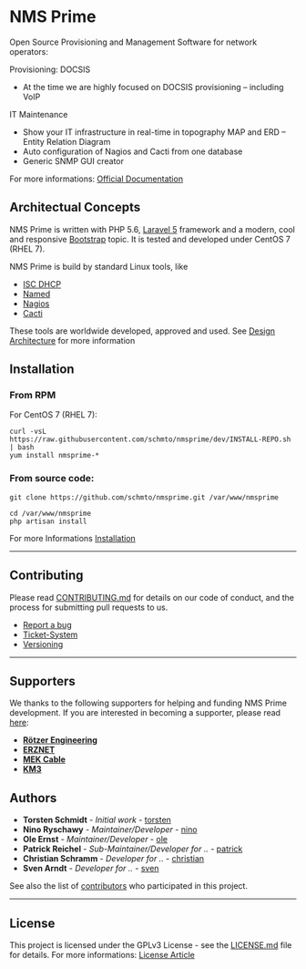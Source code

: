 # NMS Prime

Open Source Provisioning and Management Software for network operators:

Provisioning: DOCSIS
- At the time we are highly focused on DOCSIS provisioning – including VoIP

IT Maintenance
- Show your IT infrastructure in real-time in topography MAP and ERD – Entity Relation Diagram
- Auto configuration of Nagios and Cacti from one database
- Generic SNMP GUI creator 

For more informations: [Official Documentation](https://devel.roetzer-engineering.com:3128/confluence/display/NMS/NMS+PRIME)


## Architectual Concepts

NMS Prime is written with PHP 5.6, [Laravel 5](https://laravel.com/) framework and a modern, cool and responsive [Bootstrap](http://getbootstrap.com/) topic. It is tested and developed under CentOS 7 (RHEL 7).

NMS Prime is build by standard Linux tools, like
- [ISC DHCP](https://www.isc.org/downloads/dhcp/)
- [Named](https://linux.die.net/man/8/named)
- [Nagios](https://www.nagios.org/)
- [Cacti](https://www.cacti.net/index.php)

These tools are worldwide developed, approved and used. See [Design Architecture](https://devel.roetzer-engineering.com:3128/confluence/display/NMS/Architecture+Guidelines) for more information


## Installation

### From RPM

For CentOS 7 (RHEL 7):

```
curl -vsL https://raw.githubusercontent.com/schmto/nmsprime/dev/INSTALL-REPO.sh | bash
yum install nmsprime-*
```

### From source code:

```
git clone https://github.com/schmto/nmsprime.git /var/www/nmsprime

cd /var/www/nmsprime
php artisan install
```

For more Informations [Installation](https://devel.roetzer-engineering.com:3128/confluence/display/NMS/Installation)


---

## Contributing

Please read [CONTRIBUTING.md](CONTRIBUTING.md) for details on our code of conduct, and the process for submitting pull requests to us.

* [Report a bug](https://devel.roetzer-engineering.com:3128/confluence/display/NMS/Report+a+Bug)
* [Ticket-System](https://devel.roetzer-engineering.com:3128/confluence/display/NMS/Open+Tickets+Overview)
* [Versioning](https://devel.roetzer-engineering.com:3128/confluence/display/NMS/Versioning+Schema)


---

## Supporters

We thanks to the following supporters for helping and funding NMS Prime development. If you are interested in becoming a supporter, please read [here](https://devel.roetzer-engineering.com:3128/confluence/pages/viewpage.action?pageId=6554183):

- **[Rötzer Engineering](https://roetzer-engineering.com)**
- **[ERZNET](http://erznet.tv)**
- **[MEK Cable](http://mek-cable.de)**
- **[KM3](https://km3.de)**

## Authors

* **Torsten Schmidt** - *Initial work* - [torsten](https://github.com/schmto)
* **Nino Ryschawy** - *Maintainer/Developer* - [nino](https://github.com/todo)
* **Ole Ernst** - *Maintainer/Developer* - [ole](https://github.com/todo)
* **Patrick Reichel** - *Sub-Maintainer/Developer for ..* - [patrick](https://github.com/todo)
* **Christian Schramm** - *Developer for ..* - [christian](https://github.com/todo)
* **Sven Arndt** - *Developer for ..* - [sven](https://github.com/todo)

See also the list of [contributors](https://github.com/schmto/nms-prime/contributors) who participated in this project.

---

## License

This project is licensed under the GPLv3 License - see the [LICENSE.md](LICENSE.md) file for details. For more informations: [License Article](https://devel.roetzer-engineering.com:3128/confluence/display/NMS/License)
